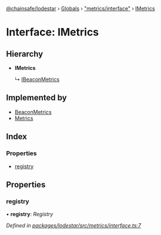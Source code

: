 [@chainsafe/lodestar](../README.md) › [Globals](../globals.md) › ["metrics/interface"](../modules/_metrics_interface_.md) › [IMetrics](_metrics_interface_.imetrics.md)

# Interface: IMetrics

## Hierarchy

* **IMetrics**

  ↳ [IBeaconMetrics](_metrics_interface_.ibeaconmetrics.md)

## Implemented by

* [BeaconMetrics](../classes/_metrics_beacon_.beaconmetrics.md)
* [Metrics](../classes/_metrics_metrics_.metrics.md)

## Index

### Properties

* [registry](_metrics_interface_.imetrics.md#registry)

## Properties

###  registry

• **registry**: *Registry*

*Defined in [packages/lodestar/src/metrics/interface.ts:7](https://github.com/ChainSafe/lodestar/blob/4796680/packages/lodestar/src/metrics/interface.ts#L7)*
